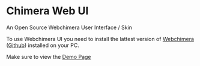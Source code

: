 Chimera Web UI
==============

An Open Source Webchimera User Interface / Skin

To use Webchimera UI you need to install the lattest version of <a href="http://sourceforge.net/projects/webchimera/">Webchimera</a> (<a href="https://github.com/RSATom/WebChimera">Github</a>) installed on your PC.

Make sure to view the <a href="http://movault.net/webchimera/">Demo Page</a>
